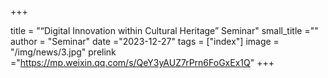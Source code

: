 +++

title = "“Digital Innovation within Cultural Heritage” Seminar"
small_title =""
author = "Seminar"
date ="2023-12-27"
tags = ["index"]
image =  "/img/news/3.jpg"
prelink ="https://mp.weixin.qq.com/s/QeY3yAUZ7rPrn6FoGxEx1Q"
+++

